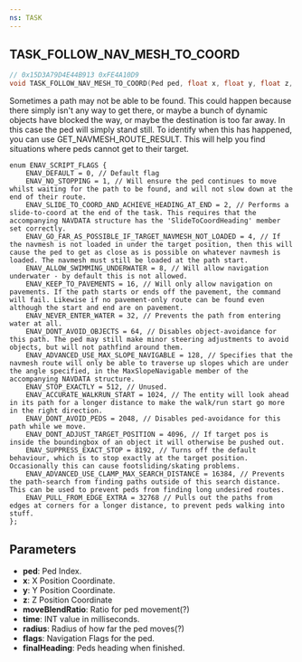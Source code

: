 ```yaml
---
ns: TASK
---
```

## TASK_FOLLOW_NAV_MESH_TO_COORD

```c
// 0x15D3A79D4E44B913 0xFE4A10D9
void TASK_FOLLOW_NAV_MESH_TO_COORD(Ped ped, float x, float y, float z, float moveBlendRatio, int time, float radius, int flags, float finalHeading);
```

Sometimes a path may not be able to be found. This could happen because there simply isn't any way to get there, or maybe a bunch of dynamic objects have blocked the way, 
or maybe the destination is too far away. In this case the ped will simply stand still.
To identify when this has happened, you can use GET_NAVMESH_ROUTE_RESULT. This will help you find situations where peds cannot get to their target.

```
enum ENAV_SCRIPT_FLAGS {
    ENAV_DEFAULT = 0, // Default flag
    ENAV_NO_STOPPING = 1, // Will ensure the ped continues to move whilst waiting for the path to be found, and will not slow down at the end of their route.
    ENAV_SLIDE_TO_COORD_AND_ACHIEVE_HEADING_AT_END = 2, // Performs a slide-to-coord at the end of the task. This requires that the accompanying NAVDATA structure has the 'SlideToCoordHeading' member set correctly.
    ENAV_GO_FAR_AS_POSSIBLE_IF_TARGET_NAVMESH_NOT_LOADED = 4, // If the navmesh is not loaded in under the target position, then this will cause the ped to get as close as is possible on whatever navmesh is loaded. The navmesh must still be loaded at the path start.
    ENAV_ALLOW_SWIMMING_UNDERWATER = 8, // Will allow navigation underwater - by default this is not allowed.
    ENAV_KEEP_TO_PAVEMENTS = 16, // Will only allow navigation on pavements. If the path starts or ends off the pavement, the command will fail. Likewise if no pavement-only route can be found even although the start and end are on pavement.
    ENAV_NEVER_ENTER_WATER = 32, // Prevents the path from entering water at all.
    ENAV_DONT_AVOID_OBJECTS = 64, // Disables object-avoidance for this path. The ped may still make minor steering adjustments to avoid objects, but will not pathfind around them.
    ENAV_ADVANCED_USE_MAX_SLOPE_NAVIGABLE = 128, // Specifies that the navmesh route will only be able to traverse up slopes which are under the angle specified, in the MaxSlopeNavigable member of the accompanying NAVDATA structure.
    ENAV_STOP_EXACTLY = 512, // Unused.
    ENAV_ACCURATE_WALKRUN_START = 1024, // The entity will look ahead in its path for a longer distance to make the walk/run start go more in the right direction.
    ENAV_DONT_AVOID_PEDS = 2048, // Disables ped-avoidance for this path while we move.
    ENAV_DONT_ADJUST_TARGET_POSITION = 4096, // If target pos is inside the boundingbox of an object it will otherwise be pushed out.
    ENAV_SUPPRESS_EXACT_STOP = 8192, // Turns off the default behaviour, which is to stop exactly at the target position. Occasionally this can cause footsliding/skating problems.
    ENAV_ADVANCED_USE_CLAMP_MAX_SEARCH_DISTANCE = 16384, // Prevents the path-search from finding paths outside of this search distance. This can be used to prevent peds from finding long undesired routes.
    ENAV_PULL_FROM_EDGE_EXTRA = 32768 // Pulls out the paths from edges at corners for a longer distance, to prevent peds walking into stuff.
};
```

## Parameters
* **ped**: Ped Index.
* **x**: X Position Coordinate.
* **y**: Y Position Coordinate.
* **z**: Z Position Coordinate
* **moveBlendRatio**: Ratio for ped movement(?)
* **time**: INT value in milliseconds.
* **radius**: Radius of how far the ped moves(?)
* **flags**: Navigation Flags for the ped.
* **finalHeading**: Peds heading when finished.

